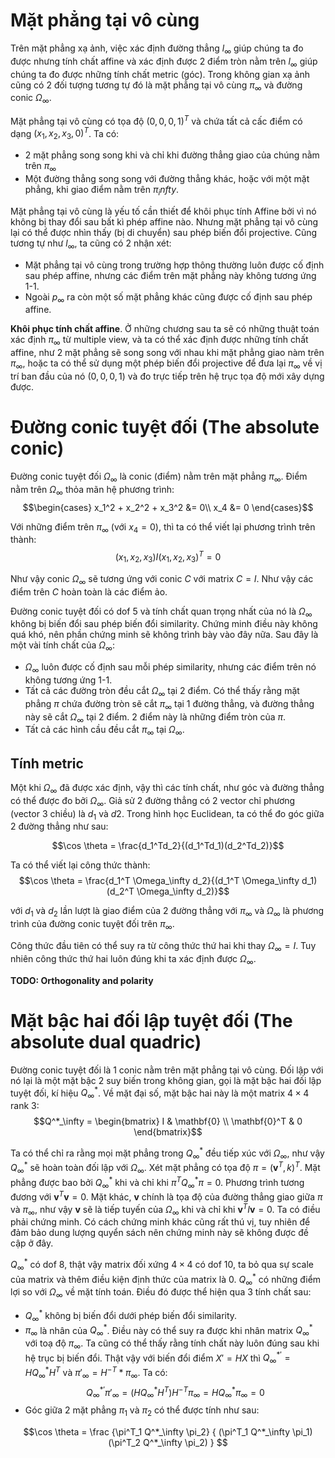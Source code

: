 # Mặt phẳng tại vô cùng
Trên mặt phẳng xạ ảnh, việc xác định đường thẳng $l_\infty$ giúp chúng ta đo được nhưng tính chất affine và xác định được 2 điểm tròn nằm trên $l_\infty$ giúp chúng ta đo được những tính chất metric (góc). Trong không gian xạ ảnh cũng có 2 đối tượng tương tự đó là mặt phẳng tại vô cùng $\pi _\infty$ và đường conic $\Omega _\infty$.

Mặt phẳng tại vô cùng có tọa độ $(0, 0, 0, 1)^T$ và chứa tất cả cấc điểm có dạng $(x_1, x_2, x_3, 0)^T$. Ta có:
- 2 mặt phẳng song song khi và chỉ khi đường thẳng giao của chúng nằm trên $\pi _\infty$
- Một đường thẳng song song với đường thẳng khác, hoặc với một mặt phẳng, khi giao điểm nằm trên $\pi _infty$.

Mặt phẳng tại vô cùng là yếu tố cần thiết để khôi phục tính Affine bởi vì nó không bị thay đổi sau bất kì phép affine nào. Nhưng mặt phẳng tại vô cùng lại có thể được nhìn thấy (bị di chuyển) sau phép biến đổi projective. Cũng tương tự như $l_\infty$, ta cũng có 2 nhận xét:
- Mặt phẳng tại vô cùng trong trường hợp thông thường luôn được cố định sau phép affine, nhưng các điểm trên mặt phẳng này không tương ứng 1-1.
- Ngoài $p_\infty$ ra còn một số mặt phẳng khác cũng được cố định sau phép affine.

**Khôi phục tính chất affine**. Ở những chương sau ta sẽ có những thuật toán xác định $\pi_\infty$ từ multiple view, và ta có thể xác định được những tính chất affine, như 2 mặt phẳng sẽ song song với nhau khi mặt phẳng giao nàm trên $\pi_\infty$, hoặc ta có thể sử dụng một phép biến đổi projective để đưa lại $\pi_\infty$ về vị trí ban đầu của nó $(0, 0, 0, 1)$ và đo trực tiếp trên hệ trục tọa độ mới xây dựng được.

# Đường conic tuyệt đối (The absolute conic)
Đường conic tuyệt đối $\Omega_\infty$ là conic (điểm) nằm trên mặt phẳng $\pi_\infty$. Điểm nằm trên $\Omega_\infty$ thỏa mãn hệ phương trình:
$$\begin{cases}
x_1^2 + x_2^2 + x_3^2 &= 0\\
x_4 &= 0
\end{cases}$$

Với những điểm trên $\pi_\infty$ (với $x_4 = 0$), thì ta có thể viết lại phương trình trên thành: 
$$(x_1, x_2, x_3)I(x_1, x_2, x_3)^T = 0$$

Như vậy conic $\Omega_\infty$ sẽ tương ứng với conic $C$ với matrix $C = I$. Như vậy các điểm trên $C$ hoàn toàn là các điểm ảo.

Đường conic tuyệt đối có dof 5 và tính chất quan trọng nhất của nó là $\Omega_\infty$ không bị biến đổi sau phép biến đổi similarity. Chứng minh điều này không quá khó, nên phần chứng minh sẽ không trình bày vào đây nữa. Sau đây là một vài tính chất của $\Omega_\infty$:
- $\Omega_\infty$ luôn được cố định sau mỗi phép similarity, nhưng các điểm trên nó không tương ứng 1-1.
- Tất cả các đường tròn đều cắt $\Omega_\infty$ tại 2 điểm. Có thể thấy rằng mặt phẳng $\pi$ chứa đường tròn sẽ cắt $\pi_\infty$ tại 1 đường thẳng, và đường thẳng này sẽ cắt $\Omega_\infty$ tại 2 điểm. 2 điểm này là những điểm tròn của $\pi$.
- Tất cả các hình cầu đều cắt $\pi_\infty$ tại $\Omega_\infty$.

## Tính metric
Một khi $\Omega_\infty$ đã được xác định, vậy thì các tính chất, như góc và đường thẳng có thể được đo bởi $\Omega_\infty$.
Giả sử 2 đường thẳng có 2 vector chỉ phương (vector 3 chiều) là $d_1$ và $d2$. Trong hình học Euclidean, ta có thể đo góc giữa 2 đường thẳng như sau:

$$\cos \theta = \frac{d_1^Td_2}{(d_1^Td_1)(d_2^Td_2)}$$

Ta có thể viết lại công thức thành:
$$\cos \theta = \frac{d_1^T \Omega_\infty d_2}{(d_1^T \Omega_\infty d_1)(d_2^T \Omega_\infty d_2)}$$

với $d_1$ và $d_2$ lần lượt là giao điểm của 2 đường thẳng với $\pi_\infty$ và $\Omega_\infty$ là phương trình của đường conic tuyệt đối trên $\pi_\infty$.

Công thức đầu tiên có thể suy ra từ công thức thứ hai khi thay $\Omega_\infty = I$. Tuy nhiên công thức thứ hai luôn đúng khi ta xác định được $\Omega_\infty$.

**TODO: Orthogonality and polarity**

# Mặt bậc hai đối lập tuyệt đối (The absolute dual quadric)
Đường conic tuyệt đối là 1 conic nằm trên mặt phẳng tại vô cùng. Đối lập với nó lại là một mặt bậc 2 suy biến trong không gian, gọi là mặt bậc hai đối lập tuyệt đối, kí hiệu $Q_\infty^*$. Về mặt đại số, mặt bậc hai này là một matrix $4 \times 4$ rank 3:
$$Q^*_\infty = \begin{bmatrix}
    I & \mathbf{0} \\
    \mathbf{0}^T & 0
\end{bmatrix}$$

Ta có thể chỉ ra rằng mọi mặt phẳng trong $Q^*_\infty$ đều tiếp xúc với $\Omega_\infty$, như vậy $Q^*_\infty$ sẽ hoàn toàn đối lập với $\Omega_\infty$. Xét mặt phẳng có tọa độ $\pi = (\mathbf{v}^T, k)^T$. Mặt phẳng được bao bởi $Q^*_\infty$ khi và chỉ khi $\pi^T Q^*_\infty \pi = 0$. Phương trình tương đương với $\mathbf{v}^T\mathbf{v} = 0$. Mặt khác, $\mathbf{v}$ chính là tọa độ của đường thẳng giao giữa $\pi$ và $\pi_\infty$, như vậy $\mathbf{v}$ sẽ là tiếp tuyến của $\Omega_\infty$ khi và chỉ khi $\mathbf{v}^T I \mathbf{v} = 0$. Ta có điều phải chứng minh. Có cách chứng minh khác cũng rất thú vị, tuy nhiên để đảm bảo dung lượng quyển sách nên chứng minh này sẽ không được đề cập ở đây.

$Q^*_\infty$ có dof 8, thật vậy matrix đối xứng $4 \times 4$ có dof 10, ta bỏ qua sự scale của matrix và thêm điều kiện định thức của matrix là 0. $Q^*_\infty$ có những điểm lợi so với $\Omega_\infty$ về mặt tính toán. Điều đó được thể hiện qua 3 tính chất sau:

* $Q^*_\infty$ không bị biến đổi dưới phép biến đổi similarity. 
* $\pi_\infty$ là nhân của $Q^*_\infty$. Điều này có thể suy ra được khi nhân matrix $Q^*_\infty$ với toạ độ $\pi_\infty$. Ta cũng có thể thấy rằng tính chất này luôn đúng sau khi hệ trục bị biến đổi. Thật vậy với biến đổi điểm $X' = HX$ thì $Q^{*\prime} _\infty  = HQ^*_\infty H^T$ và $\pi'_\infty = H^{-T} * \pi_\infty$. Ta có:
$$Q^{*\prime}_\infty \pi'_\infty = (HQ^*_\infty H^T)H^{-T}\pi_\infty = HQ^*_\infty \pi_\infty = 0$$
* Góc giữa 2 mặt phẳng $\pi_1$ và $\pi_2$ có thể được tính như sau:

$$\cos \theta = \frac
{\pi^T_1 Q^*_\infty \pi_2}
{
    (\pi^T_1 Q^*_\infty \pi_1)
    (\pi^T_2 Q^*_\infty \pi_2)
}
$$